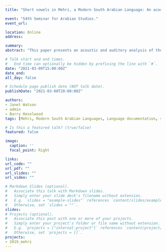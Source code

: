 ```yaml
---
title: "Short vowels in Mehri, a Modern South Arabian Language: An acoustic and auditory analysis."

event: "54th Seminar for Arabian Studies."
event_url: 

location: Online
address:

summary: 
abstract: "This paper presents an acoustic and auditory analysis of the short vowels of Mehri, a Modern South Arabian language (MSAL) spoken in Dhofar (southern Oman), eastern Yemen and parts of southern Saudi Arabia. Interest in Mehri vowels lies in the fact that phonologically distinct vowels are often phonetically extremely close: a fact of significance both for work on MSAL, with disagreement in the interpretation and transcription of vowels across various works (Rubin 2010), and for phonetic theories that claim vowels should be maximally dispersed (cf. Vaux & Samuels 2015). /a/ and /ə/, vowels with high phonological load, overlap across and within speakers, and the high long vowels /ī, ū/ are remarkably close to their corresponding mid-high long vowels /ē, ō/. Mehri has six long and seven short vowels. The long vowels are /iː, eː, ɛː, aː, uː, oː/ (Simeone-Senelle 1997). The full inventory of short vowels is /i, e, ɛ, a, u, o, ə/ (Watson et al 2020). There are, however, unusual features concerning the distribution of the short vowels. /u/ is only attested word-finally, /i/ is marginal, and /e, ɛ, o/ only occur in word-final stressed syllables, e.g. /ˈbkoh/ ‘to cry’, /imˈʃeh/ ‘yesterday’, /ɬ’iːˈɡɛʔ/ ‘caves’. The only short vowels not so restricted are /a/ and /ə/, forming a linear two-vowel (sub-)system. From a phonological point of view, this sub-system simply contrasts ‘high’ /ə/ with ‘low’ /a/; however, realizations not only range from front to back due to context, but also overlap considerably, as seen in the F1–F2 formant plot above. To show the range and overlap, we present acoustic data in the form of F1–F2 formant plots, accepted as the best acoustic fit to the perceptual vowel space (Kiefte et al 2013), and auditory data in the form of phonetic symbols placed in the IPA vowel quadrilateral, as below (blue only /ə/, purple /ə/ and /a/, red only /a/). Our research partly aims to see the extent to which our acoustic and auditory analyses tell the same story. Provisional results so far suggest that they do."

# Talk start and end times.
#   End time can optionally be hidden by prefixing the line with `#`.
date: "2021-03-09T15:00:00Z"
date_end: 
all_day: false

# Schedule page publish date (NOT talk date).
publishDate: "2021-03-08T20:00:00Z"

authors: 
- Janet Watson
- admin
- Barry Heselwood
tags: [Mehri, Modern South Arabian Languages, Language documentation, short vowels]

# Is this a featured talk? (true/false)
featured: false

image:
  caption: ''
  focal_point: Right

links:
url_code: ""
url_pdf: ""
url_slides: ""
url_video: ""

# Markdown Slides (optional).
#   Associate this talk with Markdown slides.
#   Simply enter your slide deck's filename without extension.
#   E.g. `slides = "example-slides"` references `content/slides/example-slides.md`.
#   Otherwise, set `slides = ""`.
slides: 
# Projects (optional).
#   Associate this post with one or more of your projects.
#   Simply enter your project's folder or file name without extension.
#   E.g. `projects = ["internal-project"]` references `content/project/deep-learning/index.md`.
#   Otherwise, set `projects = []`.
projects:
- 2019_mehri
---
```

